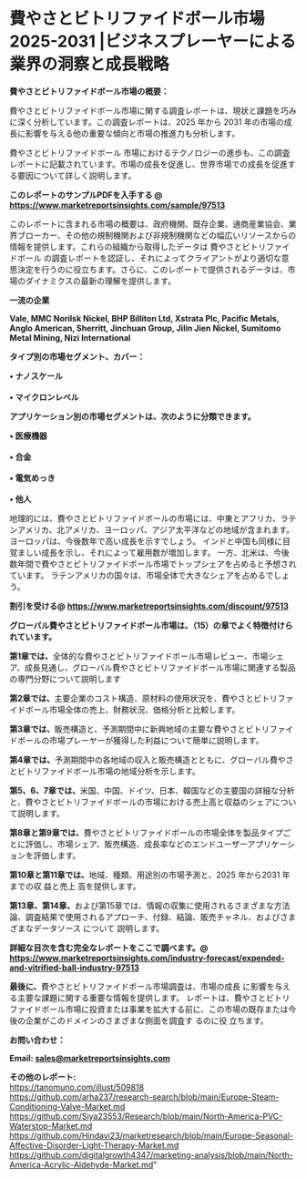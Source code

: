 # 費やさとビトリファイドボール市場 2025-2031 |ビジネスプレーヤーによる業界の洞察と成長戦略

<strong><b>費やさとビトリファイドボール市場の概要：</b></strong>

費やさとビトリファイドボール市場に関する調査レポートは、現状と課題を巧みに深く分析しています。この調査レポートは、2025 年から 2031 年の市場の成長に影響を与える他の重要な傾向と市場の推進力も分析します。

費やさとビトリファイドボール 市場におけるテクノロジーの進歩も、この調査レポートに記載されています。市場の成長を促進し、世界市場での成長を促進する要因について詳しく説明します。

<strong>このレポートのサンプルPDFを入手する @ <a href=https://www.marketreportsinsights.com/sample/97513>https://www.marketreportsinsights.com/sample/97513</a></strong>

このレポートに含まれる市場の概要は、政府機関、既存企業、通商産業協会、業界ブローカー、その他の規制機関および非規制機関などの幅広いリソースからの情報を提供します。これらの組織から取得したデータは 費やさとビトリファイドボール の調査レポートを認証し、それによってクライアントがより適切な意思決定を行うのに役立ちます。さらに、このレポートで提供されるデータは、市場のダイナミクスの最新の理解を提供します。

<strong>一流の企業</strong>

<strong><b>Vale, MMC Norilsk Nickel, BHP Billiton Ltd, Xstrata Plc, Pacific Metals, Anglo American, Sherritt, Jinchuan Group, Jilin Jien Nickel, Sumitomo Metal Mining, Nizi International</b></strong>

<strong><b>タイプ別の市場セグメント、カバー：</b></strong>

<strong>• ナノスケール<br><br>• マイクロンレベル</strong>

<strong><b>アプリケーション別の市場セグメントは、次のように分類できます。</b></strong>

<strong>• 医療機器<br><br>• 合金<br><br>• 電気めっき<br><br>• 他人</strong>

 地理的には、費やさとビトリファイドボールの市場には、中東とアフリカ、ラテンアメリカ、北アメリカ、ヨーロッパ、アジア太平洋などの地域が含まれます。 ヨーロッパは、今後数年で高い成長を示すでしょう。 インドと中国も同様に目覚ましい成長を示し、それによって雇用数が増加します。 一方、北米は、今後数年間で費やさとビトリファイドボール市場でトップシェアを占めると予想されています。 ラテンアメリカの国々は、市場全体で大きなシェアを占めるでしょう。

<strong>割引を受ける@ <a href=https://www.marketreportsinsights.com/discount/97513>https://www.marketreportsinsights.com/discount/97513</a></strong>

<strong><b>グローバル費やさとビトリファイドボール市場は、（15）の章でよく特徴付けられています。</b></strong>

<strong><b>第</b></strong><strong><b>1章では、</b></strong>全体的な費やさとビトリファイドボール市場レビュー、市場シェア、成長見通し、グローバル費やさとビトリファイドボール市場に関連する製品の専門分野について説明します

<strong><b>第2章では、</b></strong>主要企業のコスト構造、原材料の使用状況を、費やさとビトリファイドボール市場全体の売上、財務状況、価格分析と比較します。

<strong><b>第3章では、</b></strong>販売構造と、予測期間中に新興地域の主要な費やさとビトリファイドボールの市場プレーヤーが獲得した利益について簡単に説明します。

<strong><b>第4章では、</b></strong>予測期間中の各地域の収入と販売構造とともに、グローバル費やさとビトリファイドボール市場の地域分析を示します。

<strong><b>第5、6、7章では、</b></strong>米国、中国、ドイツ、日本、韓国などの主要国の詳細な分析と、費やさとビトリファイドボールの市場における売上高と収益のシェアについて説明します。

<strong><b>第8章と第9章では、</b></strong>費やさとビトリファイドボールの市場全体を製品タイプごとに評価し、市場シェア、販売構造、成長率などのエンドユーザーアプリケーションを評価します。

<strong><b>第10章と第11章では、</b></strong>地域、種類、用途別の市場予測と、2025 年から2031 年までの収 益と売上 高を提供します。

<strong><b>第13章、第14章、</b></strong>および第15章では、情報の収集に使用されるさまざまな方法論、調査結果で使用されるアプローチ、付録、結論、販売チャネル、およびさまざまなデータソース について 説明します。

<strong>詳細な目次を含む完全なレポートをここで調べます。@ <a href=https://www.marketreportsinsights.com/industry-forecast/expended-and-vitrified-ball-industry-97513>https://www.marketreportsinsights.com/industry-forecast/expended-and-vitrified-ball-industry-97513</a></strong>

<strong><b>最後に、</b></strong>費やさとビトリファイドボール市場調査は、市場の成長 に影響を</a>与える主要な課題に関する重要な情報を提供します。 レポートは、費やさとビトリファイドボール市場に投資または事業を拡大する前に、この市場の既存または今後の企業がこのドメインのさまざまな側面を調査す るのに役 立ちます。

<strong><b>お問い合わせ：</b></strong>

<strong>Email: </strong><a href=mailto:sales@marketreportsinsights.com><strong>sales@marketreportsinsights.com</strong></a>

<strong>その他のレポート:</strong>
<br>
<a href=https://tanomuno.com/illust/509818>https://tanomuno.com/illust/509818</a>
<br>
<a href=https://github.com/arha237/research-search/blob/main/Europe-Steam-Conditioning-Valve-Market.md>https://github.com/arha237/research-search/blob/main/Europe-Steam-Conditioning-Valve-Market.md</a>
<br>
<a href=https://github.com/Siya23553/Research/blob/main/North-America-PVC-Waterstop-Market.md>https://github.com/Siya23553/Research/blob/main/North-America-PVC-Waterstop-Market.md</a>
<br>
<a href=https://github.com/Hindavi23/marketresearch/blob/main/Europe-Seasonal-Affective-Disorder-Light-Therapy-Market.md>https://github.com/Hindavi23/marketresearch/blob/main/Europe-Seasonal-Affective-Disorder-Light-Therapy-Market.md</a>
<br>
<a href=https://github.com/digitalgrowth4347/marketing-analysis/blob/main/North-America-Acrylic-Aldehyde-Market.md>https://github.com/digitalgrowth4347/marketing-analysis/blob/main/North-America-Acrylic-Aldehyde-Market.md</a>"
